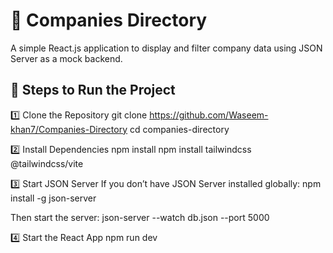# 🏢 Companies Directory

A simple React.js application to display and filter company data using JSON Server as a mock backend.

## 🚀 Steps to Run the Project

1️⃣ Clone the Repository
git clone https://github.com/Waseem-khan7/Companies-Directory
cd companies-directory

2️⃣ Install Dependencies
npm install
npm install tailwindcss @tailwindcss/vite

3️⃣ Start JSON Server
If you don’t have JSON Server installed globally:
npm install -g json-server

Then start the server:
json-server --watch db.json --port 5000

4️⃣ Start the React App
npm run dev
